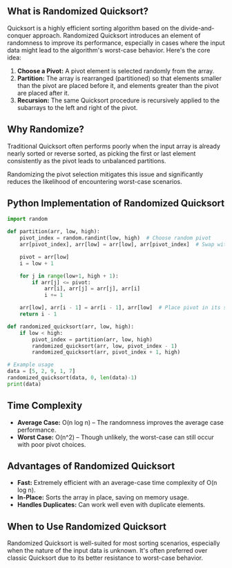 ## What is Randomized Quicksort?

Quicksort is a highly efficient sorting algorithm based on the divide-and-conquer approach. Randomized Quicksort introduces an element of randomness to improve its performance, especially in cases where the input data might lead to the algorithm's worst-case behavior. Here's the core idea:

1. **Choose a Pivot:** A pivot element is selected randomly from the array.
2. **Partition:** The array is rearranged (partitioned) so that elements smaller than the pivot are placed before it, and elements greater than the pivot are placed after it.
3. **Recursion:**  The same Quicksort procedure is recursively applied to the subarrays to the left and right of the pivot.

## Why Randomize?

Traditional Quicksort often performs poorly when the input array is already nearly sorted or reverse sorted, as picking the first or last element consistently as the pivot leads to unbalanced partitions.

Randomizing the pivot selection mitigates this issue and significantly reduces the likelihood of encountering worst-case scenarios.

## Python Implementation of Randomized Quicksort

```python
import random

def partition(arr, low, high):
    pivot_index = random.randint(low, high)  # Choose random pivot
    arr[pivot_index], arr[low] = arr[low], arr[pivot_index]  # Swap with first element

    pivot = arr[low]
    i = low + 1

    for j in range(low+1, high + 1):
        if arr[j] <= pivot:
            arr[i], arr[j] = arr[j], arr[i]
            i += 1

    arr[low], arr[i - 1] = arr[i - 1], arr[low]  # Place pivot in its sorted position
    return i - 1

def randomized_quicksort(arr, low, high):
    if low < high:
        pivot_index = partition(arr, low, high)
        randomized_quicksort(arr, low, pivot_index - 1)
        randomized_quicksort(arr, pivot_index + 1, high)

# Example usage
data = [5, 2, 9, 1, 7]
randomized_quicksort(data, 0, len(data)-1)
print(data)
```

## Time Complexity

* **Average Case:** O(n log n) – The randomness improves the average case performance.
* **Worst Case:** O(n^2) – Though unlikely, the worst-case can still occur with poor pivot choices.

## Advantages of Randomized Quicksort

* **Fast:** Extremely efficient with an average-case time complexity of O(n log n).
* **In-Place:** Sorts the array in place, saving on memory usage.
* **Handles Duplicates:** Can work well even with duplicate elements.

## When to Use Randomized Quicksort

Randomized Quicksort is well-suited for most sorting scenarios, especially when the nature of the input data is unknown. It's often preferred over classic Quicksort due to its better resistance to worst-case behavior.
